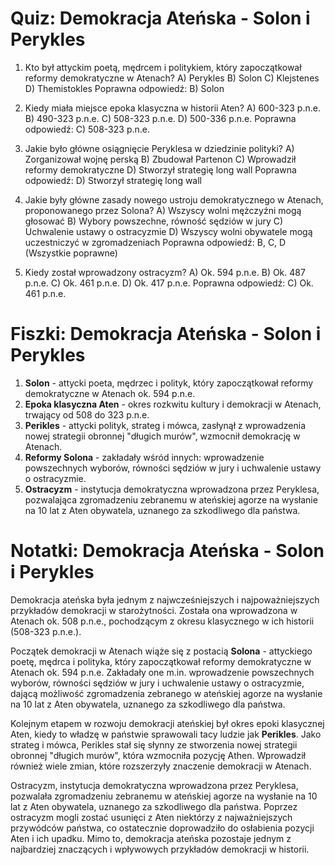  # Quiz: Demokracja Ateńska - Solon i Perykles

1. Kto był attyckim poetą, mędrcem i politykiem, który zapoczątkował reformy demokratyczne w Atenach?
   A) Perykles
   B) Solon
   C) Klejstenes
   D) Themistokles
   Poprawna odpowiedź: B) Solon

2. Kiedy miała miejsce epoka klasyczna w historii Aten?
   A) 600-323 p.n.e.
   B) 490-323 p.n.e.
   C) 508-323 p.n.e.
   D) 500-336 p.n.e.
   Poprawna odpowiedź: C) 508-323 p.n.e.

3. Jakie było główne osiągnięcie Peryklesa w dziedzinie polityki?
   A) Zorganizował wojnę perską
   B) Zbudował Partenon
   C) Wprowadził reformy demokratyczne
   D) Stworzył strategię long wall
   Poprawna odpowiedź: D) Stworzył strategię long wall

4. Jakie były główne zasady nowego ustroju demokratycznego w Atenach, proponowanego przez Solona?
   A) Wszyscy wolni mężczyźni mogą głosować
   B) Wybory powszechne, równość sędziów w jury
   C) Uchwalenie ustawy o ostracyzmie
   D) Wszyscy wolni obywatele mogą uczestniczyć w zgromadzeniach
   Poprawna odpowiedź: B, C, D (Wszystkie poprawne)

5. Kiedy został wprowadzony ostracyzm?
   A) Ok. 594 p.n.e.
   B) Ok. 487 p.n.e.
   C) Ok. 461 p.n.e.
   D) Ok. 417 p.n.e.
   Poprawna odpowiedź: C) Ok. 461 p.n.e.

# Fiszki: Demokracja Ateńska - Solon i Perykles

1. **Solon** - attycki poeta, mędrzec i polityk, który zapoczątkował reformy demokratyczne w Atenach ok. 594 p.n.e.
2. **Epoka klasyczna Aten** - okres rozkwitu kultury i demokracji w Atenach, trwający od 508 do 323 p.n.e.
3. **Perikles** - attycki polityk, strateg i mówca, zasłynął z wprowadzenia nowej strategii obronnej "długich murów", wzmocnił demokrację w Atenach.
4. **Reformy Solona** - zakładały wśród innych: wprowadzenie powszechnych wyborów, równości sędziów w jury i uchwalenie ustawy o ostracyzmie.
5. **Ostracyzm** - instytucja demokratyczna wprowadzona przez Peryklesa, pozwalająca zgromadzeniu zebranemu w ateńskiej agorze na wysłanie na 10 lat z Aten obywatela, uznanego za szkodliwego dla państwa.

# Notatki: Demokracja Ateńska - Solon i Perykles

Demokracja ateńska była jednym z najwcześniejszych i najpoważniejszych przykładów demokracji w starożytności. Została ona wprowadzona w Atenach ok. 508 p.n.e., pochodzącym z okresu klasycznego w ich historii (508-323 p.n.e.).

Początek demokracji w Atenach wiąże się z postacią **Solona** - attyckiego poetę, mędrca i polityka, który zapoczątkował reformy demokratyczne w Atenach ok. 594 p.n.e. Zakładały one m.in. wprowadzenie powszechnych wyborów, równości sędziów w jury i uchwalenie ustawy o ostracyzmie, dającą możliwość zgromadzenia zebranego w ateńskiej agorze na wysłanie na 10 lat z Aten obywatela, uznanego za szkodliwego dla państwa.

Kolejnym etapem w rozwoju demokracji ateńskiej był okres epoki klasycznej Aten, kiedy to władzę w państwie sprawowali tacy ludzie jak **Perikles**. Jako strateg i mówca, Perikles stał się słynny ze stworzenia nowej strategii obronnej "długich murów", która wzmocniła pozycję Аthen. Wprowadził również wiele zmian, które rozszerzyły znaczenie demokracji w Atenach.

Ostracyzm, instytucja demokratyczna wprowadzona przez Peryklesa, pozwalała zgromadzeniu zebranemu w ateńskiej agorze na wysłanie na 10 lat z Aten obywatela, uznanego za szkodliwego dla państwa. Poprzez ostracyzm mogli zostać usunięci z Aten niektórzy z najważniejszych przywódców państwa, co ostatecznie doprowadziło do osłabienia pozycji Aten i ich upadku. Mimo to, demokracja ateńska pozostaje jednym z najbardziej znaczących i wpływowych przykładów demokracji w historii.